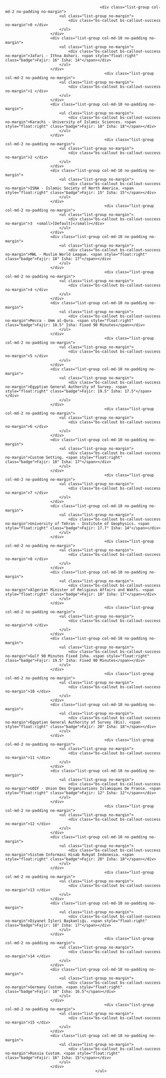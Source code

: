                                               <div class="list-group col-md-2 no-padding no-margin">
                            <ul class="list-group no-margin">
                                <div class="bs-callout bs-callout-success no-margin">0 </div>
                            </ul>
                        </div>
                        <div class="list-group col-md-10 no-padding no-margin">
                            <ul class="list-group no-margin">
                                <div class="bs-callout bs-callout-success no-margin">Jafari - Ithna Ashari. <span style="float:right" class="badge">Fajir: 16° Isha: 14°</span></div>
                            </ul>
                        </div>
                                                <div class="list-group col-md-2 no-padding no-margin">
                            <ul class="list-group no-margin">
                                <div class="bs-callout bs-callout-success no-margin">1 </div>
                            </ul>
                        </div>
                        <div class="list-group col-md-10 no-padding no-margin">
                            <ul class="list-group no-margin">
                                <div class="bs-callout bs-callout-success no-margin">Karachi - University of Islamic Sciences. <span style="float:right" class="badge">Fajir: 18° Isha: 18°</span></div>
                            </ul>
                        </div>
                                                <div class="list-group col-md-2 no-padding no-margin">
                            <ul class="list-group no-margin">
                                <div class="bs-callout bs-callout-success no-margin">2 </div>
                            </ul>
                        </div>
                        <div class="list-group col-md-10 no-padding no-margin">
                            <ul class="list-group no-margin">
                                <div class="bs-callout bs-callout-success no-margin">ISNA - Islamic Society of North America. <span style="float:right" class="badge">Fajir: 15° Isha: 15°</span></div>
                            </ul>
                        </div>
                                                <div class="list-group col-md-2 no-padding no-margin">
                            <ul class="list-group no-margin">
                                <div class="bs-callout bs-callout-success no-margin">3  <small>[Default]</small></div>
                            </ul>
                        </div>
                        <div class="list-group col-md-10 no-padding no-margin">
                            <ul class="list-group no-margin">
                                <div class="bs-callout bs-callout-success no-margin">MWL - Muslim World League. <span style="float:right" class="badge">Fajir: 18° Isha: 17°</span></div>
                            </ul>
                        </div>
                                                <div class="list-group col-md-2 no-padding no-margin">
                            <ul class="list-group no-margin">
                                <div class="bs-callout bs-callout-success no-margin">4 </div>
                            </ul>
                        </div>
                        <div class="list-group col-md-10 no-padding no-margin">
                            <ul class="list-group no-margin">
                                <div class="bs-callout bs-callout-success no-margin">Mecca - Umm al-Qura. <span style="float:right" class="badge">Fajir: 18.5° Isha: Fixed 90 Minutes</span></div>
                            </ul>
                        </div>
                                                <div class="list-group col-md-2 no-padding no-margin">
                            <ul class="list-group no-margin">
                                <div class="bs-callout bs-callout-success no-margin">5 </div>
                            </ul>
                        </div>
                        <div class="list-group col-md-10 no-padding no-margin">
                            <ul class="list-group no-margin">
                                <div class="bs-callout bs-callout-success no-margin">Egyptian General Authority of Survey. <span style="float:right" class="badge">Fajir: 19.5° Isha: 17.5°</span></div>
                            </ul>
                        </div>
                                                <div class="list-group col-md-2 no-padding no-margin">
                            <ul class="list-group no-margin">
                                <div class="bs-callout bs-callout-success no-margin">6 </div>
                            </ul>
                        </div>
                        <div class="list-group col-md-10 no-padding no-margin">
                            <ul class="list-group no-margin">
                                <div class="bs-callout bs-callout-success no-margin">Custom Setting. <span style="float:right" class="badge">Fajir: 18° Isha: 17°</span></div>
                            </ul>
                        </div>
                                                <div class="list-group col-md-2 no-padding no-margin">
                            <ul class="list-group no-margin">
                                <div class="bs-callout bs-callout-success no-margin">7 </div>
                            </ul>
                        </div>
                        <div class="list-group col-md-10 no-padding no-margin">
                            <ul class="list-group no-margin">
                                <div class="bs-callout bs-callout-success no-margin">University of Tehran - Institute of Geophysics. <span style="float:right" class="badge">Fajir: 17.7° Isha: 14°</span></div>
                            </ul>
                        </div>
                                                <div class="list-group col-md-2 no-padding no-margin">
                            <ul class="list-group no-margin">
                                <div class="bs-callout bs-callout-success no-margin">8 </div>
                            </ul>
                        </div>
                        <div class="list-group col-md-10 no-padding no-margin">
                            <ul class="list-group no-margin">
                                <div class="bs-callout bs-callout-success no-margin">Algerian Minister of Religious Affairs and Wakfs. <span style="float:right" class="badge">Fajir: 18° Isha: 17°</span></div>
                            </ul>
                        </div>
                                                <div class="list-group col-md-2 no-padding no-margin">
                            <ul class="list-group no-margin">
                                <div class="bs-callout bs-callout-success no-margin">9 </div>
                            </ul>
                        </div>
                        <div class="list-group col-md-10 no-padding no-margin">
                            <ul class="list-group no-margin">
                                <div class="bs-callout bs-callout-success no-margin">Gulf 90 Minutes Fixed Isha. <span style="float:right" class="badge">Fajir: 19.5° Isha: Fixed 90 Minutes</span></div>
                            </ul>
                        </div>
                                                <div class="list-group col-md-2 no-padding no-margin">
                            <ul class="list-group no-margin">
                                <div class="bs-callout bs-callout-success no-margin">10 </div>
                            </ul>
                        </div>
                        <div class="list-group col-md-10 no-padding no-margin">
                            <ul class="list-group no-margin">
                                <div class="bs-callout bs-callout-success no-margin">Egyptian General Authority of Survey (Bis). <span style="float:right" class="badge">Fajir: 20° Isha: 18°</span></div>
                            </ul>
                        </div>
                                                <div class="list-group col-md-2 no-padding no-margin">
                            <ul class="list-group no-margin">
                                <div class="bs-callout bs-callout-success no-margin">11 </div>
                            </ul>
                        </div>
                        <div class="list-group col-md-10 no-padding no-margin">
                            <ul class="list-group no-margin">
                                <div class="bs-callout bs-callout-success no-margin">UOIF - Union Des Organisations Islamiques De France. <span style="float:right" class="badge">Fajir: 12° Isha: 12°</span></div>
                            </ul>
                        </div>
                                                <div class="list-group col-md-2 no-padding no-margin">
                            <ul class="list-group no-margin">
                                <div class="bs-callout bs-callout-success no-margin">12 </div>
                            </ul>
                        </div>
                        <div class="list-group col-md-10 no-padding no-margin">
                            <ul class="list-group no-margin">
                                <div class="bs-callout bs-callout-success no-margin">Sistem Informasi Hisab Rukyat Indonesia. <span style="float:right" class="badge">Fajir: 20° Isha: 18°</span></div>
                            </ul>
                        </div>
                                                <div class="list-group col-md-2 no-padding no-margin">
                            <ul class="list-group no-margin">
                                <div class="bs-callout bs-callout-success no-margin">13 </div>
                            </ul>
                        </div>
                        <div class="list-group col-md-10 no-padding no-margin">
                            <ul class="list-group no-margin">
                                <div class="bs-callout bs-callout-success no-margin">Diyanet İşleri Başkanlığı. <span style="float:right" class="badge">Fajir: 18° Isha: 17°</span></div>
                            </ul>
                        </div>
                                                <div class="list-group col-md-2 no-padding no-margin">
                            <ul class="list-group no-margin">
                                <div class="bs-callout bs-callout-success no-margin">14 </div>
                            </ul>
                        </div>
                        <div class="list-group col-md-10 no-padding no-margin">
                            <ul class="list-group no-margin">
                                <div class="bs-callout bs-callout-success no-margin">Germany Custom. <span style="float:right" class="badge">Fajir: 18° Isha: 16.5°</span></div>
                            </ul>
                        </div>
                                                <div class="list-group col-md-2 no-padding no-margin">
                            <ul class="list-group no-margin">
                                <div class="bs-callout bs-callout-success no-margin">15 </div>
                            </ul>
                        </div>
                        <div class="list-group col-md-10 no-padding no-margin">
                            <ul class="list-group no-margin">
                                <div class="bs-callout bs-callout-success no-margin">Russia Custom. <span style="float:right" class="badge">Fajir: 16° Isha: 15°</span></div>
                            </ul>
                        </div>
                                            </ul>
